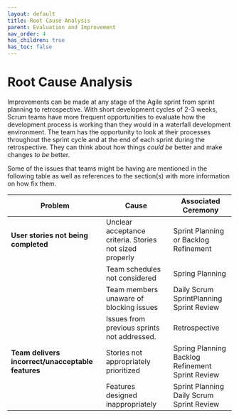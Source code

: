 ```yaml
---
layout: default
title: Root Cause Analysis
parent: Evaluation and Improvement
nav_order: 4
has_children: true
has_toc: false
---
```


# Root Cause Analysis

Improvements can be made at any stage of the Agile sprint from sprint planning to retrospective. With short development cycles of 2-3 weeks, 
Scrum teams have more frequent opportunities to evaluate how the development process is working than they would in a waterfall development 
environment. The team has the opportunity to look at their processes throughout the sprint cycle and at the end of each sprint during the retrospective. 
They can think about how things _could be_ better and make changes _to be_ better. 

Some of the issues that teams might be having are mentioned in the following table as well as references to the section(s) with more information 
on how fix them.

| Problem                                       | Cause                                                   | Associated Ceremony                               |
|-----------------------------------------------|---------------------------------------------------------|---------------------------------------------------|
| **User stories not being completed**              | Unclear acceptance criteria. Stories not sized properly | Sprint Planning  or Backlog Refinement            |
|                                               | Team schedules not considered                           | Spring Planning                                   |
|                                               | Team members unaware of blocking issues                 | Daily Scrum <br/>SprintPlanning<br/>  Sprint Review         |
|                                               | Issues from previous sprints not addressed.             | Retrospective                                     |
| **Team delivers incorrect/unacceptable features** | Stories not appropriately prioritized                   | Spring Planning<br/>  Backlog Refinement<br/> Sprint Review |
|                                               | Features designed inappropriately                       | Sprint Planning<br/> Daily Scrum<br/> Sprint Review         |
